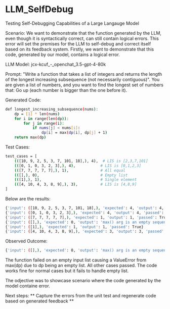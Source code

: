 # LLM_SelfDebug
Testing Self-Debugging Capabilities of a Large Langauge Model

Scenario: We want to demonstrate that the function generated by the LLM, even though it is syntactically correct, can still contain logical errors. This error will set the premises for the LLM to self-debug and correct itself based on its feedback system. 
Firstly, we want to demonstrate that this code, generated by our model, contains a logical error.



LLM Model:  jcx-kcuf_-_openchat_3.5-gpt-4-80k

Prompt: "Write a function that takes a list of integers and returns the length of the longest increasing subsequence (not necessarily contiguous)".
You are given a list of numbers, and you want to find the longest set of numbers that: Go up (each number is bigger than the one before it).


Generated Code:

```bash
def longest_increasing_subsequence(nums):
    dp = [1] * len(nums)
    for i in range(len(dp)):
        for j in range(i):
            if nums[j] < nums[i]:
                dp[i] = max(dp[i], dp[j] + 1)
    return max(dp)
```


Test Cases:

```bash
test_cases = [
    (([10, 9, 2, 5, 3, 7, 101, 18],), 4),  # LIS is [2,3,7,101]
    (([0, 1, 0, 3, 2, 3],), 4),           # LIS is [0,1,2,3]
    (([7, 7, 7, 7, 7],), 1),              # All equal
    (([],), 0),                           # Empty list
    (([1],), 1),                          # Single element
    (([4, 10, 4, 3, 8, 9],), 3),          # LIS is [4,8,9]
]
```

Below are the results:

```bash
{'input': ([10, 9, 2, 5, 3, 7, 101, 18],), 'expected': 4, 'output': 4, 'passed': True}
{'input': ([0, 1, 0, 3, 2, 3],), 'expected': 4, 'output': 4, 'passed': True}
{'input': ([7, 7, 7, 7, 7],), 'expected': 1, 'output': 1, 'passed': True}
{'input': ([],), 'expected': 0, 'output': 'max() arg is an empty sequence', 'passed': False}
{'input': ([1],), 'expected': 1, 'output': 1, 'passed': True}
{'input': ([4, 10, 4, 3, 8, 9],), 'expected': 3, 'output': 3, 'passed': True}
```

Observed Outcome:
```bash
{'input': ([],), 'expected': 0, 'output': 'max() arg is an empty sequence', 'passed': False}
```
The function failed on an empty input list causing a ValueError from max(dp) due to dp being an empty list.
All other cases passed. The code works fine for normal cases but it fails to handle empty list.


The odjective was to showcase scenario where the code generated by the model containe error.


Next steps:
** Capture the errors from the unit test and regenerate code based on generated feedback **
